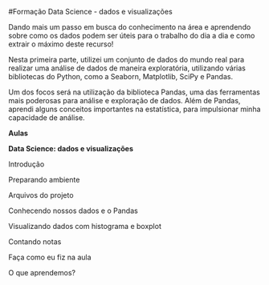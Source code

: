 #Formação Data Science - dados e visualizações

Dando mais um passo em busca do conhecimento na área e aprendendo sobre como os dados podem ser úteis para o trabalho do dia a dia e como extrair o máximo deste recurso!

Nesta primeira parte, utilizei um conjunto de dados do mundo real para realizar uma análise de dados de maneira exploratória, utilizando várias bibliotecas do Python, como a Seaborn, Matplotlib, SciPy e Pandas.

Um dos focos será na utilização da biblioteca Pandas, uma das ferramentas mais poderosas para análise e exploração de dados. Além de Pandas, aprendi alguns conceitos importantes na estatística, para impulsionar minha capacidade de análise.

**Aulas**

**Data Science: dados e visualizações**

Introdução

Preparando ambiente

Arquivos do projeto

Conhecendo nossos dados e o Pandas

Visualizando dados com histograma e boxplot

Contando notas

Faça como eu fiz na aula

O que aprendemos?
